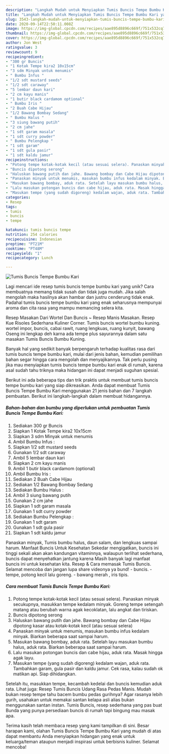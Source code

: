 ```yaml
---
description: "Langkah Mudah untuk Menyiapkan Tumis Buncis Tempe Bumbu Kari yang Enak"
title: "Langkah Mudah untuk Menyiapkan Tumis Buncis Tempe Bumbu Kari yang Enak"
slug: 3543-langkah-mudah-untuk-menyiapkan-tumis-buncis-tempe-bumbu-kari-yang-enak
date: 2020-09-14T22:50:11.008Z
image: https://img-global.cpcdn.com/recipes/aae895d8896c669f/751x532cq70/tumis-buncis-tempe-bumbu-kari-foto-resep-utama.jpg
thumbnail: https://img-global.cpcdn.com/recipes/aae895d8896c669f/751x532cq70/tumis-buncis-tempe-bumbu-kari-foto-resep-utama.jpg
cover: https://img-global.cpcdn.com/recipes/aae895d8896c669f/751x532cq70/tumis-buncis-tempe-bumbu-kari-foto-resep-utama.jpg
author: Jon West
ratingvalue: 3
reviewcount: 9
recipeingredient:
- "300 gr Buncis"
- "1 Kotak Tempe kira2 10x15cm"
- "3 sdm Minyak untuk menumis"
- " Bumbu Infus "
- "1/2 sdt mustard seeds"
- "1/2 sdt caraway"
- "5 lembar daun kari"
- "2 cm kayu manis"
- "1 butir black cardamom optional"
- " Bumbu Iris "
- "2 Buah Cabe Hijau"
- "1/2 Bawang Bombay Sedang"
- " Bumbu Halus "
- "3 siung bawang putih"
- "2 cm jahe"
- "1 sdt garam masala"
- "1 sdt curry powder"
- " Bumbu Pelengkap "
- "1 sdt garam"
- "1 sdt gula pasir"
- "1 sdt kaldu jamur"
recipeinstructions:
- "Potong tempe kotak-kotak kecil (atau sesuai selera). Panaskan minyak secukupnya, masukkan tempe kedalam minyak. Goreng tempe setengah matang atau berubah warna agak kecoklatan, lalu angkat dan tiriskan."
- "Buncis dipotong serong"
- "Haluskan bawang putih dan jahe. Bawang bombay dan Cabe Hijau dipotong kasar atau kotak-kotak kecil (atau sesuai selera)"
- "Panaskan minyak untuk menumis, masukan bumbu infus kedalam minyak. Biarkan beberapa saat sampai harum."
- "Masukan bawang bombay, aduk rata. Setelah layu masukan bumbu halus, aduk rata. Biarkan beberapa saat sampai harum."
- "Lalu masukan potongan buncis dan cabe hijau, aduk rata. Masak hingga agak layu."
- "Masukan tempe (yang sudah digoreng) kedalam wajan, aduk rata. Tambahkan garam, gula pasir dan kaldu jamur. Cek rasa, kalau sudah ok matikan api. Siap dihidangkan."
categories:
- Resep
tags:
- tumis
- buncis
- tempe

katakunci: tumis buncis tempe 
nutrition: 254 calories
recipecuisine: Indonesian
preptime: "PT21M"
cooktime: "PT48M"
recipeyield: "1"
recipecategory: Lunch

---
```



![Tumis Buncis Tempe Bumbu Kari](https://img-global.cpcdn.com/recipes/aae895d8896c669f/751x532cq70/tumis-buncis-tempe-bumbu-kari-foto-resep-utama.jpg)

Lagi mencari ide resep tumis buncis tempe bumbu kari yang unik? Cara membuatnya memang tidak susah dan tidak juga mudah. Jika salah mengolah maka hasilnya akan hambar dan justru cenderung tidak enak. Padahal tumis buncis tempe bumbu kari yang enak seharusnya mempunyai aroma dan cita rasa yang mampu memancing selera kita.

Resep Masakan Dari Wortel Dan Buncis ~ Resep Manis Masakan. Resep Kue Risoles Sederhana Kuliner Corner. Tumis buncis wortel bumbu kuning. wortel impor, buncis, cabai rawit, ruang lengkuas, ruang kunyit, bawang Oseng ini lengkap deh karna ada tempe plus sayurannya dalam satu masakan Tumis Buncis Bumbu Kuning.

Banyak hal yang sedikit banyak berpengaruh terhadap kualitas rasa dari tumis buncis tempe bumbu kari, mulai dari jenis bahan, kemudian pemilihan bahan segar hingga cara mengolah dan menyajikannya. Tak perlu pusing jika mau menyiapkan tumis buncis tempe bumbu kari enak di rumah, karena asal sudah tahu triknya maka hidangan ini dapat menjadi suguhan spesial.


Berikut ini ada beberapa tips dan trik praktis untuk membuat tumis buncis tempe bumbu kari yang siap dikreasikan. Anda dapat membuat Tumis Buncis Tempe Bumbu Kari menggunakan 21 jenis bahan dan 7 langkah pembuatan. Berikut ini langkah-langkah dalam membuat hidangannya.

<!--inarticleads1-->

##### Bahan-bahan dan bumbu yang diperlukan untuk pembuatan Tumis Buncis Tempe Bumbu Kari:

1. Sediakan 300 gr Buncis
1. Siapkan 1 Kotak Tempe kira2 10x15cm
1. Siapkan 3 sdm Minyak untuk menumis
1. Ambil  Bumbu Infus :
1. Siapkan 1/2 sdt mustard seeds
1. Gunakan 1/2 sdt caraway
1. Ambil 5 lembar daun kari
1. Siapkan 2 cm kayu manis
1. Ambil 1 butir black cardamom (optional)
1. Ambil  Bumbu Iris :
1. Sediakan 2 Buah Cabe Hijau
1. Sediakan 1/2 Bawang Bombay Sedang
1. Sediakan  Bumbu Halus :
1. Ambil 3 siung bawang putih
1. Gunakan 2 cm jahe
1. Siapkan 1 sdt garam masala
1. Gunakan 1 sdt curry powder
1. Sediakan  Bumbu Pelengkap :
1. Gunakan 1 sdt garam
1. Gunakan 1 sdt gula pasir
1. Siapkan 1 sdt kaldu jamur


Panaskan minyak, Tumis bumbu halus, daun salam, dan lengkuas sampai harum. Manfaat Buncis Untuk Kesehatan Sekedar mengigatkan, buncis ini tinggi sekali akan akan kandungan vitaminnya, walaupun terlihat sederhana, buncis dapat menyehatkan jantung karena Masih banyak lagi manfaat buncis ini untuk kesehatan kita. Resep &amp; Cara memasak Tumis Buncis. Selamat mencoba dan jangan lupa share videonya ya bund! - buncis. - tempe, potong kecil lalu goreng. - bawang merah , iris tipis. 

<!--inarticleads2-->

##### Cara membuat Tumis Buncis Tempe Bumbu Kari:

1. Potong tempe kotak-kotak kecil (atau sesuai selera). Panaskan minyak secukupnya, masukkan tempe kedalam minyak. Goreng tempe setengah matang atau berubah warna agak kecoklatan, lalu angkat dan tiriskan.
1. Buncis dipotong serong
1. Haluskan bawang putih dan jahe. Bawang bombay dan Cabe Hijau dipotong kasar atau kotak-kotak kecil (atau sesuai selera)
1. Panaskan minyak untuk menumis, masukan bumbu infus kedalam minyak. Biarkan beberapa saat sampai harum.
1. Masukan bawang bombay, aduk rata. Setelah layu masukan bumbu halus, aduk rata. Biarkan beberapa saat sampai harum.
1. Lalu masukan potongan buncis dan cabe hijau, aduk rata. Masak hingga agak layu.
1. Masukan tempe (yang sudah digoreng) kedalam wajan, aduk rata. Tambahkan garam, gula pasir dan kaldu jamur. Cek rasa, kalau sudah ok matikan api. Siap dihidangkan.


Setelah itu, masukkan tempe, kecambah kedelai dan buncis kemudian aduk rata. Lihat juga: Resep Tumis Buncis Udang Rasa Pedas Manis. Mudah bukan resep tempe tahu bacem bumbu pedas gurihnya? Agar rasanya lebih gurih, usahakan untuk memakai santan kelapa asli alias bukan menggunakan santan instan. Tumis Buncis, resep sederhana yang pas buat Bunda yang punya persediaan buncis di rumah tapi bingung mau masak apa. 

Terima kasih telah membaca resep yang kami tampilkan di sini. Besar harapan kami, olahan Tumis Buncis Tempe Bumbu Kari yang mudah di atas dapat membantu Anda menyiapkan hidangan yang enak untuk keluarga/teman ataupun menjadi inspirasi untuk berbisnis kuliner. Selamat mencoba!
